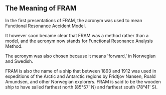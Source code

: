 ## The Meaning of FRAM

In the first presentations of FRAM, the acronym was used to mean Functional Resonance Accident Model.

It however soon became clear that FRAM was a method rather than a model, and the acronym now stands for Functional Resonance Analysis Method.

The acronym was also chosen because it means 'forward,' in Norwegian and Swedish.

FRAM is also the name of a ship that between 1893 and 1912 was used in expeditions of the Arctic and Antarctic regions by Fridtjov Nansen, Roald Amundsen, and other Norwegian explorers. FRAM is said to be the wooden ship to have sailed farthest north (85°57' N) and farthest south (78°41' S).